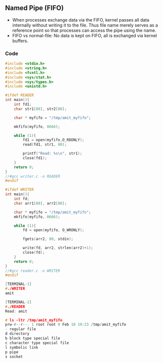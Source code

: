 ## Named Pipe (FIFO)
- When processes exchange data via the FIFO, kernel passes all data internally without writing it to the file. Thus file name merely serves as a reference point so that processes can access the pipe using the name.
- FIFO vs normal-file: No data is kept on FIFO, all is exchanged via kernel buffers.

### Code
```c
#include <stdio.h>
#include <string.h>
#include <fcntl.h>
#include <sys/stat.h>
#include <sys/types.h>
#include <unistd.h>

#ifdef READER
int main(){
    int fd1;
    char str1[80], str2[80];

    char * myfifo = "/tmp/amit_myfifo";

    mkfifo(myfifo, 0666);

    while (1){
        fd1 = open(myfifo,O_RDONLY);
        read(fd1, str1, 80);

        printf("Read: %s\n", str1);
        close(fd1);
    }
    return 0;
}
//#gcc writer.c -o READER
#endif

#ifdef WRITER
int main(){
    int fd;
    char arr1[80], arr2[80];

    char * myfifo = "/tmp/amit_myfifo";
    mkfifo(myfifo, 0666);

    while (1){
        fd = open(myfifo, O_WRONLY);

        fgets(arr2, 80, stdin);

        write(fd, arr2, strlen(arr2)+1);
        close(fd);
    }
    return 0;
}
//#gcc reader.c -o WRITER
#endif

[TERMINAL-1]
#./WRITER
amit

[TERMINAL-2]
#./READER
Read: amit

# ls -ltr /tmp/amit_myfifo
prw-r--r--. 1 root root 0 Feb 18 19:23 /tmp/amit_myfifo
- regular file
d directory
b block type special file
c character type special file
l symbolic link
p pipe
s socket
```
